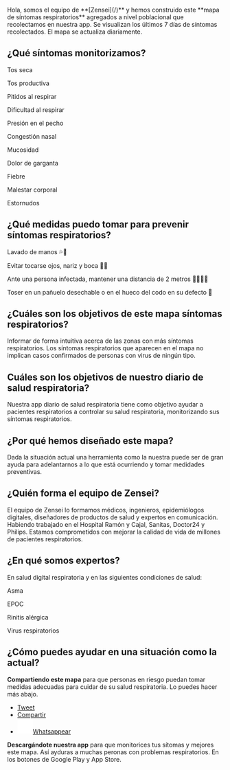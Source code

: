 <br>
<div markdown="1">
Hola, somos el equipo de **[Zensei](/)** y hemos construido este **mapa de síntomas respiratorios** agregados a nivel poblacional que recolectamos en nuestra app. Se visualizan los últimos 7 días de síntomas recolectados. El mapa se actualiza diariamente.

## **¿Qué síntomas monitorizamos?**

Tos seca

Tos productiva

Pitidos al respirar

Dificultad al respirar

Presión en el pecho

Congestión nasal

Mucosidad

Dolor de garganta

Fiebre

Malestar corporal

Estornudos

## **¿Qué medidas puedo tomar para prevenir síntomas respiratorios?**

Lavado de manos 💦👐 

Evitar tocarse ojos, nariz y boca 🙅🛑

Ante una persona infectada, mantener una distancia de 2 metros 🛑🧑🏾‍🤝‍

Toser en un pañuelo desechable o en el hueco del codo en su defecto 🤧

## **¿Cuáles son los objetivos de este mapa síntomas respiratorios?**

Informar de forma intuitiva acerca de las zonas con más síntomas respiratorios. Los síntomas respiratorios que aparecen en el mapa no implican casos confirmados de personas con virus de ningún tipo.

## **Cuáles son los objetivos de nuestro diario de salud respiratoria?**

Nuestra app diario de salud respiratoria tiene como objetivo ayudar a pacientes respiratorios a controlar su salud respiratoria, monitorizando sus síntomas respiratorios.

## **¿Por qué hemos diseñado este mapa?**

Dada la situación actual una herramienta como la nuestra puede ser de gran ayuda para adelantarnos a lo que está ocurriendo y tomar medidades preventivas.

## **¿Quién forma el equipo de Zensei?**

El equipo de Zensei lo formamos médicos, ingenieros, epidemiólogos digitales, diseñadores de productos de salud y expertos en comunicación. Habiendo trabajado en el Hospital Ramón y Cajal, Sanitas, Doctor24 y Philips. Estamos comprometidos con mejorar la calidad de vida de millones de pacientes respiratorios. 

## **¿En qué somos expertos?**

En salud digital respiratoria y en las siguientes condiciones de salud:

Asma

EPOC 

Rinitis alérgica

Virus respiratorios

## **¿Cómo puedes ayudar en una situación como la actual?**

**Compartiendo este mapa** para que personas en riesgo puedan tomar medidas adecuadas para cuidar de su salud respiratoria. Lo puedes hacer más abajo.

<ul class="social-btns">
  <li><a class="twitter-share-button" href="https://twitter.com/intent/tweet?text={% if page.title %}{{ page.title | uri_escape }}{% else %}{{ site.title | uri_escape }}{% endif %}" data-url="{% if page.title %}https://zenseiapp.com{{ page.url | uri_escape }}?utm_source=blog&utm_medium=twitter&utm_campaign=cta_blog{% else %}{{ site.url | escape }}?utm_source=blog&utm_medium=twitter&utm_campaign=cta_blog{% endif %}" data-size="large">Tweet</a></li>
  <li><div class="fb-share-button" data-href="{% if page.url %}https://zenseiapp.com{{ page.url | uri_escape }}?utm_source=blog&utm_medium=facebook&utm_campaign=cta_blog {% else %}{{ site.url | escape }}?utm_source=blog&utm_medium=facebook&utm_campaign=cta_blog{% endif %}" data-layout="button_count" data-size="large" data-mobile-iframe="true"><a class="fb-xfbml-parse-ignore" target="_blank" href="https://www.facebook.com/sharer/sharer.php?src=sdkpreparse">Compartir</a></div></li>
  <li id="whatsappButton"><a class="whatsapp-share-button" href="whatsapp://send?text={% if page.url %}https://zenseiapp.com{{ page.url | uri_escape }}?utm_source=blog%26utm_medium=whatsapp%26utm_campaign=map {% else %}{{ site.url | escape }}?utm_source=blog%26utm_medium=whatsapp%26utm_campaign=map{% endif %}"><img src="/assets/img/whatsapp.svg" alt="Whatsapp">Whatsappear</a></li>
</ul>

**Descargándote nuestra app** para que monitorices tus sítomas y mejores este mapa. Así ayduras a muchas peronas con problemas respiratorios. En los botones de Google Play y App Store.

</div>